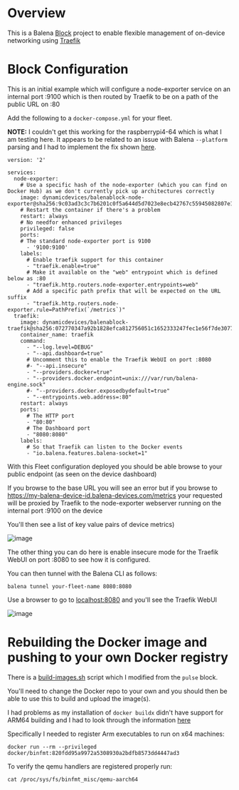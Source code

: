 # Overview

This is a Balena [Block](https://www.balena.io/blog/balenablocks-public-roadmap/) project to enable flexible management of on-device networking using [Traefik](https://traefik.io/)

# Block Configuration

This is an initial example which will configure a node-exporter service on an internal port :9100 which is then routed by Traefik to be on a path of the public URL on :80

Add the following to a `docker-compose.yml` for your fleet.

**NOTE:** I couldn't get this working for the raspberrypi4-64 which is what I am testing here. It appears to be related to an issue with Balena `--platform` parsing and I had to implement the fix shown [here](https://github.com/balena-io/balena-cli/issues/1408).

```
version: '2'

services:
  node-exporter:
    # Use a specific hash of the node-exporter (which you can find on Docker Hub) as we don't currently pick up architectures correctly
    image: dynamicdevices/balenablock-node-exporter@sha256:9c03ad3c3c7b6201c0f5a644d5d7023e8ecb42767c55945082807e16e4eb60de
    # Restart the container if there's a problem
    restart: always
    # No needfor enhanced privileges
    privileged: false
    ports:
    # The standard node-exporter port is 9100
      - '9100:9100'
    labels:
      # Enable traefik support for this container
      - "traefik.enable=true"
      # Make it available on the "web" entrypoint which is defined below as :80
      - "traefik.http.routers.node-exporter.entrypoints=web"
      # Add a specific path prefix that will be expected on the URL suffix
      - "traefik.http.routers.node-exporter.rule=PathPrefix(`/metrics`)"
  traefik:
    image: dynamicdevices/balenablock-traefik@sha256:072770347a92b1828efca812756051c1652333247fec1e56f7de3077c0b59e7e
    container_name: traefik
    command:
      - "--log.level=DEBUG"
      - "--api.dashboard=true"
      # Uncomment this to enable the Traefik WebUI on port :8080
      #- "--api.insecure"
      - "--providers.docker=true"
      - "--providers.docker.endpoint=unix:///var/run/balena-engine.sock"
      #- "--providers.docker.exposedbydefault=true"
      - "--entrypoints.web.address=:80"
    restart: always
    ports:
      # The HTTP port
      - "80:80"
      # The Dashboard port
      - "8080:8080"
    labels:
      # So that Traefik can listen to the Docker events
      - "io.balena.features.balena-socket=1"
```

With this Fleet configuration deployed you should be able browse to your public endpoint (as seen on the device dashboard)

If  you browse to the base URL you will see an error but if you browse to https://my-balena-device-id.balena-devices.com/metrics your requested will be proxied by Traefik to the node-exporter webserver running on the internal port :9100 on the device

You'll then see a list of key value pairs of device metrics)

![image](https://user-images.githubusercontent.com/1537834/157541771-a4f65193-6799-404a-9a62-767322fb444c.png)

The other thing you can do here is enable insecure mode for the Traefik WebUI on port :8080 to see how it is configured.

You can then tunnel with the Balena CLI as follows:

`balena tunnel your-fleet-name 8080:8080`

Use a browser to go to [localhost:8080](http://localhost:8080) and you'll see the Traefik WebUI

![image](https://user-images.githubusercontent.com/1537834/157541959-fd4c22a7-961e-4e51-aa90-6f4b65272c59.png)

# Rebuilding the Docker image and pushing to your own Docker registry

There is a [build-images.sh](https://github.com/DynamicDevices/reverse-proxy/blob/main/build-images.sh) script which I modified from the `pulse` block.

You'll need to change the Docker repo to your own and you should then be able to use this to build and upload the image(s).

I had problems as my installation of `docker buildx` didn't have support for ARM64 building and I had to look through the information [here](https://community.arm.com/arm-community-blogs/b/tools-software-ides-blog/posts/getting-started-with-docker-for-arm-on-linux)

Specifically I needed to register Arm executables to run on x64 machines:

```
docker run --rm --privileged docker/binfmt:820fdd95a9972a5308930a2bdfb8573dd4447ad3
```

To verify the qemu handlers are registered properly run:

```
cat /proc/sys/fs/binfmt_misc/qemu-aarch64
```

